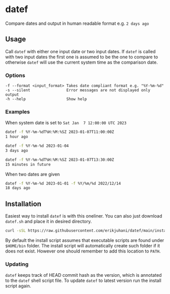 # datef

Compare dates and output in human readable format e.g. `2 days ago`

## Usage

Call `datef` with either one input date or two input dates. If `datef` is
called with two input dates the first one is assumed to be the one to compare
to otherwise `datef` will use the current system time as the comparison date.

### Options

```
-f --format <input_format> Takes date compliant format e.g. "%Y-%m-%d"
-s --silent                Error messages are not displayed only output
-h --help                  Show help
```

### Examples

When system date is set to `Sat Jan  7 12:00:00 UTC 2023`

```sh
datef -f %Y-%m-%dT%H:%M:%SZ 2023-01-07T11:00:00Z
1 hour ago
```

```sh
datef -f %Y-%m-%d 2023-01-04
3 days ago
```

```sh
datef -f %Y-%m-%dT%H:%M:%SZ 2023-01-07T13:30:00Z
15 minutes in future
````

When two dates are given

```sh
datef -f %Y-%m-%d 2023-01-01 -f %Y/%m/%d 2022/12/14
18 days ago
```

## Installation

Easiest way to install `datef` is with this oneliner. You can also just
download `datef.sh` and place it in desired directory.

```sh
curl -sSL https://raw.githubusercontent.com/erikjuhani/datef/main/install.sh | sh
```

By default the install script assumes that executable scripts are found under
`$HOME/bin` folder. The install script will automatically create such folder if
it does not exist. However one should remember to add this location to `PATH`.

### Updating

`datef` keeps track of HEAD commit hash as the version, which is annotated to
the `datef` shell script file. To update `datef` to latest version run the
install script again.
